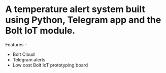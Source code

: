 # A temperature alert system built using Python, Telegram app and the Bolt IoT module.

Features -

- Bolt Cloud
- Telegram alerts
- Low cost Bolt IoT prototyping board
